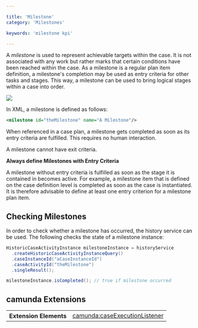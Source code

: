 ```yaml
---

title: 'Milestone'
category: 'Milestones'

keywords: 'milestone kpi'

---
```


A *milestone* is used to represent achievable targets within the case. It is not associated with any work but rather marks that certain conditions have been reached within the case. As a milestone is a regular plan item definition, a milestone's completion may be used as entry criteria for other tasks and stages. This way, a milestone can be used to bring logical stages within a case into order.

<img class="img-responsive" src="ref:asset:/assets/cmmn/milestone.png"/>

In XML, a milestone is defined as follows:

```xml
<milestone id="theMilestone" name="A Milestone"/>
```

When referenced in a case plan, a milestone gets completed as soon as its entry criteria are fulfilled. This requires no human interaction.

A milestone cannot have exit criteria.

<div class="alert alert-info">
  <p><strong>Always define Milestones with Entry Criteria</strong></p>
  <p>
    A milestone without entry criteria is fulfilled as soon as the stage it is contained in becomes active. For example, a milestone item that is defined on the case definition level is completed as soon as the case is instantiated. It is therefore advisable to define at least one entry criterion for a milestone plan item.
  </p>
</div>

## Checking Milestones

In order to check whether a milestone has occurred, the history service can be used. The following checks the state of a milestone instance:

```java
HistoricCaseActivityInstance milestoneInstance = historyService
  .createHistoricCaseActivityInstanceQuery()
  .caseInstanceId("aCaseInstanceId")
  .caseActivityId("theMilestone")
  .singleResult();

milestoneInstance.isCompleted(); // true if milestone occurred
```

## camunda Extensions

<table class="table table-striped">
  <tr>
    <th>Extension Elements</th>
    <td>
      <a href="ref:#custom-extensions-camunda-extension-elements-camundacaseexecutionlistener">camunda:caseExecutionListener</a>
    </td>
  </tr>
</table>
